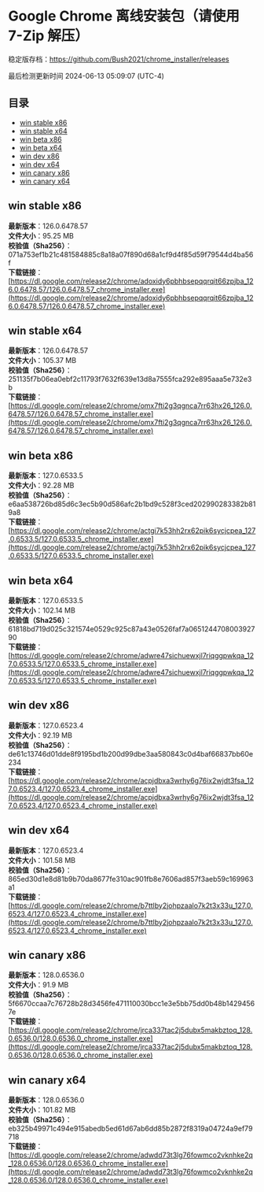 # Google Chrome 离线安装包（请使用 7-Zip 解压）
稳定版存档：<https://github.com/Bush2021/chrome_installer/releases>

最后检测更新时间
2024-06-13 05:09:07 (UTC-4)


## 目录
* [win stable x86](https://github.com/Bush2021/chrome_installer?tab=readme-ov-file#win-stable-x86)
* [win stable x64](https://github.com/Bush2021/chrome_installer?tab=readme-ov-file#win-stable-x64)
* [win beta x86](https://github.com/Bush2021/chrome_installer?tab=readme-ov-file#win-beta-x86)
* [win beta x64](https://github.com/Bush2021/chrome_installer?tab=readme-ov-file#win-beta-x64)
* [win dev x86](https://github.com/Bush2021/chrome_installer?tab=readme-ov-file#win-dev-x86)
* [win dev x64](https://github.com/Bush2021/chrome_installer?tab=readme-ov-file#win-dev-x64)
* [win canary x86](https://github.com/Bush2021/chrome_installer?tab=readme-ov-file#win-canary-x86)
* [win canary x64](https://github.com/Bush2021/chrome_installer?tab=readme-ov-file#win-canary-x64)

## win stable x86
**最新版本**：126.0.6478.57  
**文件大小**：95.25 MB  
**校验值（Sha256）**：071a753ef1b21c481584885c8a18a07f890d68a1cf9d4f85d59f79544d4ba56f  
**下载链接**：[https://dl.google.com/release2/chrome/adoxidy6pbhbsepqqrqit66zpjba_126.0.6478.57/126.0.6478.57_chrome_installer.exe](https://dl.google.com/release2/chrome/adoxidy6pbhbsepqqrqit66zpjba_126.0.6478.57/126.0.6478.57_chrome_installer.exe)  

## win stable x64
**最新版本**：126.0.6478.57  
**文件大小**：105.37 MB  
**校验值（Sha256）**：251135f7b06ea0ebf2c11793f7632f639e13d8a7555fca292e895aaa5e732e3b  
**下载链接**：[https://dl.google.com/release2/chrome/omx7fti2g3qgnca7rr63hx26_126.0.6478.57/126.0.6478.57_chrome_installer.exe](https://dl.google.com/release2/chrome/omx7fti2g3qgnca7rr63hx26_126.0.6478.57/126.0.6478.57_chrome_installer.exe)  

## win beta x86
**最新版本**：127.0.6533.5  
**文件大小**：92.28 MB  
**校验值（Sha256）**：e6aa538726bd85d6c3ec5b90d586afc2b1bd9c528f3ced202990283382b819a8  
**下载链接**：[https://dl.google.com/release2/chrome/actgi7k53hh2rx62pik6sycjcpea_127.0.6533.5/127.0.6533.5_chrome_installer.exe](https://dl.google.com/release2/chrome/actgi7k53hh2rx62pik6sycjcpea_127.0.6533.5/127.0.6533.5_chrome_installer.exe)  

## win beta x64
**最新版本**：127.0.6533.5  
**文件大小**：102.14 MB  
**校验值（Sha256）**：61818bd719d025c321574e0529c925c87a43e0526faf7a065124470800392790  
**下载链接**：[https://dl.google.com/release2/chrome/adwre47sichuewxjl7riqggpwkqa_127.0.6533.5/127.0.6533.5_chrome_installer.exe](https://dl.google.com/release2/chrome/adwre47sichuewxjl7riqggpwkqa_127.0.6533.5/127.0.6533.5_chrome_installer.exe)  

## win dev x86
**最新版本**：127.0.6523.4  
**文件大小**：92.19 MB  
**校验值（Sha256）**：de61c13746d01dde8f9195bd1b200d99dbe3aa580843c0d4baf66837bb60e234  
**下载链接**：[https://dl.google.com/release2/chrome/acpjdbxa3wrhy6g76ix2wjdt3fsa_127.0.6523.4/127.0.6523.4_chrome_installer.exe](https://dl.google.com/release2/chrome/acpjdbxa3wrhy6g76ix2wjdt3fsa_127.0.6523.4/127.0.6523.4_chrome_installer.exe)  

## win dev x64
**最新版本**：127.0.6523.4  
**文件大小**：101.58 MB  
**校验值（Sha256）**：865ed30d1e8d81b9b70da8677fe310ac901fb8e7606ad857f3aeb59c169963a1  
**下载链接**：[https://dl.google.com/release2/chrome/b7ttlby2johpzaalo7k2t3x33u_127.0.6523.4/127.0.6523.4_chrome_installer.exe](https://dl.google.com/release2/chrome/b7ttlby2johpzaalo7k2t3x33u_127.0.6523.4/127.0.6523.4_chrome_installer.exe)  

## win canary x86
**最新版本**：128.0.6536.0  
**文件大小**：91.9 MB  
**校验值（Sha256）**：5f6670ccaa7c76728b28d3456fe471110030bcc1e3e5bb75dd0b48b14294567e  
**下载链接**：[https://dl.google.com/release2/chrome/jrca337tac2j5dubx5makbztoq_128.0.6536.0/128.0.6536.0_chrome_installer.exe](https://dl.google.com/release2/chrome/jrca337tac2j5dubx5makbztoq_128.0.6536.0/128.0.6536.0_chrome_installer.exe)  

## win canary x64
**最新版本**：128.0.6536.0  
**文件大小**：101.82 MB  
**校验值（Sha256）**：eb325b49971c494e915abedb5ed61d67ab6dd85b2872f8319a04724a9ef79718  
**下载链接**：[https://dl.google.com/release2/chrome/adwdd73t3lg76fowmco2vknhke2q_128.0.6536.0/128.0.6536.0_chrome_installer.exe](https://dl.google.com/release2/chrome/adwdd73t3lg76fowmco2vknhke2q_128.0.6536.0/128.0.6536.0_chrome_installer.exe)  

